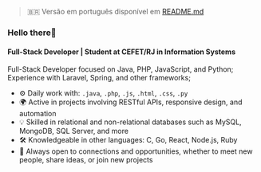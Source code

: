 > 🇧🇷 Versão em português disponível em [README.md](README.md)

### Hello there👋

#### Full-Stack Developer | Student at CEFET/RJ in Information Systems

Full-Stack Developer focused on Java, PHP, JavaScript, and Python;<br>
Experience with Laravel, Spring, and other frameworks;<br>

- ⚙️ Daily work with: `.java`, `.php`, `.js`, `.html`, `.css`, `.py`
- 🌍 Active in projects involving RESTful APIs, responsive design, and automation
- 💡 Skilled in relational and non-relational databases such as MySQL, MongoDB, SQL Server, and more
- 🛠️ Knowledgeable in other languages: C, Go, React, Node.js, Ruby
- 💬 Always open to connections and opportunities, whether to meet new people, share ideas, or join new projects
